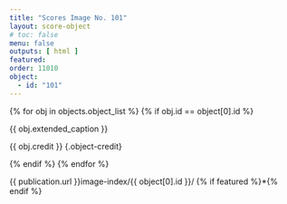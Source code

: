 ```yaml
---
title: "Scores Image No. 101"
layout: score-object
# toc: false
menu: false
outputs: [ html ]
featured: 
order: 11010
object:
  - id: "101"
---
```


{% for obj in objects.object_list %}
{% if obj.id == object[0].id %}

{{ obj.extended_caption }}

{{ obj.credit }} {.object-credit}

{% endif %}
{% endfor %}

<div class="object-credit object-url is-print-only">

{{ publication.url }}image-index/{{ object[0].id }}/ {% if featured %}*{% endif %}

</div>
